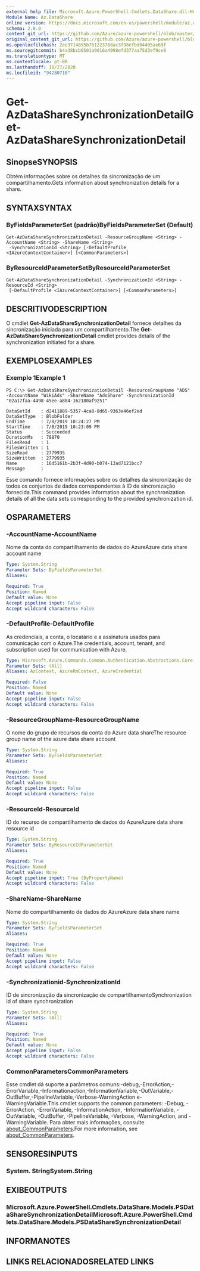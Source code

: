 ```yaml
---
external help file: Microsoft.Azure.PowerShell.Cmdlets.DataShare.dll-Help.xml
Module Name: Az.DataShare
online version: https://docs.microsoft.com/en-us/powershell/module/az.datashare/get-azdatasharesynchronizationdetail
schema: 2.0.0
content_git_url: https://github.com/Azure/azure-powershell/blob/master/src/DataShare/DataShare/help/Get-AzDataShareSynchronizationDetail.md
original_content_git_url: https://github.com/Azure/azure-powershell/blob/master/src/DataShare/DataShare/help/Get-AzDataShareSynchronizationDetail.md
ms.openlocfilehash: 2ee3714895b751223768ac3f98efbd04405ae69f
ms.sourcegitcommit: b4a38bcb0501a9016a4998efd377aa75d3ef9ce8
ms.translationtype: MT
ms.contentlocale: pt-BR
ms.lasthandoff: 10/27/2020
ms.locfileid: "94280710"
---
```

# <span data-ttu-id="a7d44-101">Get-AzDataShareSynchronizationDetail</span><span class="sxs-lookup"><span data-stu-id="a7d44-101">Get-AzDataShareSynchronizationDetail</span></span>

## <span data-ttu-id="a7d44-102">Sinopse</span><span class="sxs-lookup"><span data-stu-id="a7d44-102">SYNOPSIS</span></span>
<span data-ttu-id="a7d44-103">Obtém informações sobre os detalhes da sincronização de um compartilhamento.</span><span class="sxs-lookup"><span data-stu-id="a7d44-103">Gets information about synchronization details for a share.</span></span>

## <span data-ttu-id="a7d44-104">SYNTAX</span><span class="sxs-lookup"><span data-stu-id="a7d44-104">SYNTAX</span></span>

### <span data-ttu-id="a7d44-105">ByFieldsParameterSet (padrão)</span><span class="sxs-lookup"><span data-stu-id="a7d44-105">ByFieldsParameterSet (Default)</span></span>
```
Get-AzDataShareSynchronizationDetail -ResourceGroupName <String> -AccountName <String> -ShareName <String>
 -SynchronizationId <String> [-DefaultProfile <IAzureContextContainer>] [<CommonParameters>]
```

### <span data-ttu-id="a7d44-106">ByResourceIdParameterSet</span><span class="sxs-lookup"><span data-stu-id="a7d44-106">ByResourceIdParameterSet</span></span>
```
Get-AzDataShareSynchronizationDetail -SynchronizationId <String> -ResourceId <String>
 [-DefaultProfile <IAzureContextContainer>] [<CommonParameters>]
```

## <span data-ttu-id="a7d44-107">DESCRITIVO</span><span class="sxs-lookup"><span data-stu-id="a7d44-107">DESCRIPTION</span></span>
<span data-ttu-id="a7d44-108">O cmdlet **Get-AzDataShareSynchronizationDetail** fornece detalhes da sincronização iniciada para um compartilhamento.</span><span class="sxs-lookup"><span data-stu-id="a7d44-108">The **Get-AzDataShareSynchronizationDetail** cmdlet provides details of the synchronization initiated for a share.</span></span>

## <span data-ttu-id="a7d44-109">EXEMPLOS</span><span class="sxs-lookup"><span data-stu-id="a7d44-109">EXAMPLES</span></span>

### <span data-ttu-id="a7d44-110">Exemplo 1</span><span class="sxs-lookup"><span data-stu-id="a7d44-110">Example 1</span></span>
```
PS C:\> Get-AzDataShareSynchronizationDetail -ResourceGroupName "ADS" -AccountName "WikiAds" -ShareName "AdsShare" -SynchronizationId "02a17faa-4498-45ee-a884-162180af9251"

DataSetId    : d2411889-5357-4ca8-8d65-9363e46ef2ed
DataSetType  : BlobFolder
EndTime      : 7/8/2019 10:24:27 PM
StartTime    : 7/8/2019 10:23:09 PM
Status       : Succeeded
DurationMs   : 78870
FilesRead    : 1
FilesWritten : 1
SizeRead     : 2779935
SizeWritten  : 2779935
Name         : 16d5161b-2b3f-4d90-b074-13ad7121bcc7
Message      :
```

<span data-ttu-id="a7d44-111">Esse comando fornece informações sobre os detalhes da sincronização de todos os conjuntos de dados correspondentes à ID de sincronização fornecida.</span><span class="sxs-lookup"><span data-stu-id="a7d44-111">This command provides information about the synchronization details of all the data sets corresponding to the provided synchronization id.</span></span>

## <span data-ttu-id="a7d44-112">OS</span><span class="sxs-lookup"><span data-stu-id="a7d44-112">PARAMETERS</span></span>

### <span data-ttu-id="a7d44-113">-AccountName</span><span class="sxs-lookup"><span data-stu-id="a7d44-113">-AccountName</span></span>
<span data-ttu-id="a7d44-114">Nome da conta do compartilhamento de dados do Azure</span><span class="sxs-lookup"><span data-stu-id="a7d44-114">Azure data share account name</span></span>

```yaml
Type: System.String
Parameter Sets: ByFieldsParameterSet
Aliases:

Required: True
Position: Named
Default value: None
Accept pipeline input: False
Accept wildcard characters: False
```

### <span data-ttu-id="a7d44-115">-DefaultProfile</span><span class="sxs-lookup"><span data-stu-id="a7d44-115">-DefaultProfile</span></span>
<span data-ttu-id="a7d44-116">As credenciais, a conta, o locatário e a assinatura usados para comunicação com o Azure.</span><span class="sxs-lookup"><span data-stu-id="a7d44-116">The credentials, account, tenant, and subscription used for communication with Azure.</span></span>

```yaml
Type: Microsoft.Azure.Commands.Common.Authentication.Abstractions.Core.IAzureContextContainer
Parameter Sets: (All)
Aliases: AzContext, AzureRmContext, AzureCredential

Required: False
Position: Named
Default value: None
Accept pipeline input: False
Accept wildcard characters: False
```

### <span data-ttu-id="a7d44-117">-ResourceGroupName</span><span class="sxs-lookup"><span data-stu-id="a7d44-117">-ResourceGroupName</span></span>
<span data-ttu-id="a7d44-118">O nome do grupo de recursos da conta do Azure data share</span><span class="sxs-lookup"><span data-stu-id="a7d44-118">The resource group name of the azure data share account</span></span>

```yaml
Type: System.String
Parameter Sets: ByFieldsParameterSet
Aliases:

Required: True
Position: Named
Default value: None
Accept pipeline input: False
Accept wildcard characters: False
```

### <span data-ttu-id="a7d44-119">-ResourceId</span><span class="sxs-lookup"><span data-stu-id="a7d44-119">-ResourceId</span></span>
<span data-ttu-id="a7d44-120">ID do recurso de compartilhamento de dados do Azure</span><span class="sxs-lookup"><span data-stu-id="a7d44-120">Azure data share resource id</span></span>

```yaml
Type: System.String
Parameter Sets: ByResourceIdParameterSet
Aliases:

Required: True
Position: Named
Default value: None
Accept pipeline input: True (ByPropertyName)
Accept wildcard characters: False
```

### <span data-ttu-id="a7d44-121">-ShareName</span><span class="sxs-lookup"><span data-stu-id="a7d44-121">-ShareName</span></span>
<span data-ttu-id="a7d44-122">Nome do compartilhamento de dados do Azure</span><span class="sxs-lookup"><span data-stu-id="a7d44-122">Azure data share name</span></span>

```yaml
Type: System.String
Parameter Sets: ByFieldsParameterSet
Aliases:

Required: True
Position: Named
Default value: None
Accept pipeline input: False
Accept wildcard characters: False
```

### <span data-ttu-id="a7d44-123">-Synchronizationid</span><span class="sxs-lookup"><span data-stu-id="a7d44-123">-SynchronizationId</span></span>
<span data-ttu-id="a7d44-124">ID de sincronização da sincronização de compartilhamento</span><span class="sxs-lookup"><span data-stu-id="a7d44-124">Synchronization id of share synchronization</span></span>

```yaml
Type: System.String
Parameter Sets: (All)
Aliases:

Required: True
Position: Named
Default value: None
Accept pipeline input: False
Accept wildcard characters: False
```

### <span data-ttu-id="a7d44-125">CommonParameters</span><span class="sxs-lookup"><span data-stu-id="a7d44-125">CommonParameters</span></span>
<span data-ttu-id="a7d44-126">Esse cmdlet dá suporte a parâmetros comuns:-debug,-ErrorAction,-ErrorVariable,-Informationaction,-InformationVariable,-OutVariable,-OutBuffer,-PipelineVariable,-Verbose-WarningAction e-WarningVariable.</span><span class="sxs-lookup"><span data-stu-id="a7d44-126">This cmdlet supports the common parameters: -Debug, -ErrorAction, -ErrorVariable, -InformationAction, -InformationVariable, -OutVariable, -OutBuffer, -PipelineVariable, -Verbose, -WarningAction, and -WarningVariable.</span></span> <span data-ttu-id="a7d44-127">Para obter mais informações, consulte [about_CommonParameters](http://go.microsoft.com/fwlink/?LinkID=113216).</span><span class="sxs-lookup"><span data-stu-id="a7d44-127">For more information, see [about_CommonParameters](http://go.microsoft.com/fwlink/?LinkID=113216).</span></span>

## <span data-ttu-id="a7d44-128">SENSORES</span><span class="sxs-lookup"><span data-stu-id="a7d44-128">INPUTS</span></span>

### <span data-ttu-id="a7d44-129">System. String</span><span class="sxs-lookup"><span data-stu-id="a7d44-129">System.String</span></span>

## <span data-ttu-id="a7d44-130">EXIBE</span><span class="sxs-lookup"><span data-stu-id="a7d44-130">OUTPUTS</span></span>

### <span data-ttu-id="a7d44-131">Microsoft.Azure.PowerShell.Cmdlets.DataShare.Models.PSDataShareSynchronizationDetail</span><span class="sxs-lookup"><span data-stu-id="a7d44-131">Microsoft.Azure.PowerShell.Cmdlets.DataShare.Models.PSDataShareSynchronizationDetail</span></span>

## <span data-ttu-id="a7d44-132">INFORMA</span><span class="sxs-lookup"><span data-stu-id="a7d44-132">NOTES</span></span>

## <span data-ttu-id="a7d44-133">LINKS RELACIONADOS</span><span class="sxs-lookup"><span data-stu-id="a7d44-133">RELATED LINKS</span></span>
